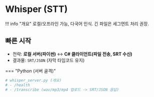 # Whisper (STT)

!!! info "개요"
    로컬/오프라인 가능, 다국어 인식. 긴 파일은 세그먼트 처리 권장.

## 빠른 시작
- 전략: **로컬 서버(파이썬)** ↔ **C# 클라이언트(파일 전송, SRT 수신)**
- 결과물: `SRT/JSON` (자막 타임코드 유지)

=== "Python (서버 골격)"
```python
# whisper_server.py (개요)
# - /health
# - /transcribe (wav/mp3/mp4 업로드 -> SRT/JSON 응답)
